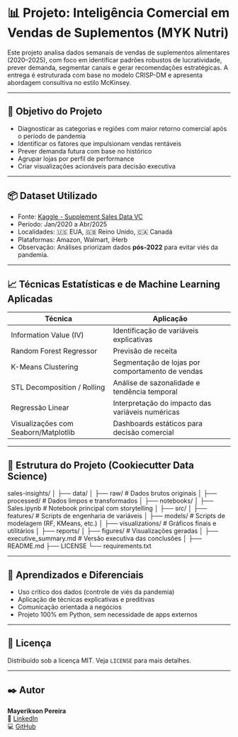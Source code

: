 # 📊 Projeto: Inteligência Comercial em Vendas de Suplementos (MYK Nutri)

Este projeto analisa dados semanais de vendas de suplementos alimentares (2020–2025), com foco em identificar padrões robustos de lucratividade, prever demanda, segmentar canais e gerar recomendações estratégicas. A entrega é estruturada com base no modelo CRISP-DM e apresenta abordagem consultiva no estilo McKinsey.

---

## 🧠 Objetivo do Projeto

- Diagnosticar as categorias e regiões com maior retorno comercial após o período de pandemia
- Identificar os fatores que impulsionam vendas rentáveis
- Prever demanda futura com base no histórico
- Agrupar lojas por perfil de performance
- Criar visualizações acionáveis para decisão executiva

---

## 📦 Dataset Utilizado

- Fonte: [Kaggle - Supplement Sales Data VC](https://www.kaggle.com/datasets/zahidmughal2343/supplement-sales-datavc)
- Período: Jan/2020 a Abr/2025
- Localidades: 🇺🇸 EUA, 🇬🇧 Reino Unido, 🇨🇦 Canadá
- Plataformas: Amazon, Walmart, iHerb
- Observação: Análises priorizam dados **pós-2022** para evitar viés da pandemia.

---

## 📈 Técnicas Estatísticas e de Machine Learning Aplicadas

| Técnica                       | Aplicação                                              |
|------------------------------|--------------------------------------------------------|
| Information Value (IV)       | Identificação de variáveis explicativas               |
| Random Forest Regressor      | Previsão de receita                                   |
| K-Means Clustering           | Segmentação de lojas por comportamento de vendas      |
| STL Decomposition / Rolling  | Análise de sazonalidade e tendência temporal          |
| Regressão Linear             | Interpretação do impacto das variáveis numéricas      |
| Visualizações com Seaborn/Matplotlib | Dashboards estáticos para decisão comercial |

---

## 🧱 Estrutura do Projeto (Cookiecutter Data Science)

sales-insights/
│
├── data/
│ ├── raw/ # Dados brutos originais
│ ├── processed/ # Dados limpos e transformados
│
├── notebooks/
│ ├── Sales.ipynb # Notebook principal com storytelling
│
├── src/
│ ├── features/ # Scripts de engenharia de variáveis
│ ├── models/ # Scripts de modelagem (RF, KMeans, etc.)
│ ├── visualizations/ # Gráficos finais e utilitários
│
├── reports/
│ ├── figures/ # Visualizações geradas
│ ├── executive_summary.md # Versão executiva das conclusões
│
├── README.md
├── LICENSE
└── requirements.txt


---

## 📌 Aprendizados e Diferenciais

- Uso crítico dos dados (controle de viés da pandemia)
- Aplicação de técnicas explicativas e preditivas
- Comunicação orientada a negócios
- Projeto 100% em Python, sem necessidade de apps externos

---

## 📜 Licença


Distribuído sob a licença MIT. Veja `LICENSE` para mais detalhes.

---

## ✒️ Autor

**Mayerikson Pereira**  
🔗 [LinkedIn](https://www.linkedin.com/in/mayerikson)  
💻 [GitHub](https://github.com/Mayerikson)
